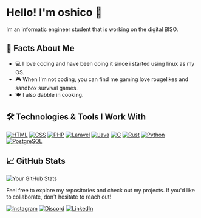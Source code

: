 # Hello! I'm oshico 👋

Im an informatic engineer student that is working on the digital BISO.

## 🧩 Facts About Me

- 💻 I love coding and have been doing it since i started using linux as my OS.
- 🎮 When I'm not coding, you can find me gaming love rougelikes and sandbox survival games.
- 🍽️ I also dabble in cooking.

## 🛠️ Technologies & Tools I Work With

[![HTML](https://img.shields.io/badge/HTML-FF6347?style=flat-square&logo=html5&logoColor=white)](https://developer.mozilla.org/en-US/docs/Web/HTML)
[![CSS](https://img.shields.io/badge/CSS-2965F1?style=flat-square&logo=css3&logoColor=white)](https://developer.mozilla.org/en-US/docs/Web/CSS)
[![PHP](https://img.shields.io/badge/PHP-777BB4?style=flat-square&logo=php&logoColor=white)](https://www.php.net/)
[![Laravel](https://img.shields.io/badge/Laravel-EA4C89?style=flat-square&logo=laravel&logoColor=white)](https://laravel.com/)
[![Java](https://img.shields.io/badge/Java-007396?style=flat-square&logo=java&logoColor=white)](https://www.oracle.com/java/)
[![C](https://img.shields.io/badge/C-A8B9CC?style=flat-square&logo=c&logoColor=white)](https://en.wikipedia.org/wiki/C_(programming_language))
[![Rust](https://img.shields.io/badge/Rust-000000?style=flat-square&logo=rust&logoColor=white)](https://www.rust-lang.org/)
[![Python](https://img.shields.io/badge/Python-3776AB?style=flat-square&logo=python&logoColor=white)](https://www.python.org/)
[![PostgreSQL](https://img.shields.io/badge/PostgreSQL-4169E1?style=flat-square&logo=postgresql&logoColor=white)](https://www.postgresql.org/)

## 📈 GitHub Stats

![Your GitHub Stats](https://github-readme-stats.vercel.app/api?username=oshico&show_icons=true&theme=radical)

Feel free to explore my repositories and check out my projects. If you'd like to collaborate, don't hesitate to reach out!

[![Instagram](https://img.shields.io/badge/Instagram-E4405F?style=flat-square&logo=instagram&logoColor=white)](https://instagram.com/yourusername)
[![Discord](https://img.shields.io/badge/Discord-7289DA?style=flat-square&logo=discord&logoColor=white)](https://discord.com/users/yourusername)
[![LinkedIn](https://img.shields.io/badge/LinkedIn-0077B5?style=flat-square&logo=linkedin&logoColor=white)](https://linkedin.com/in/yourusername)
